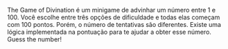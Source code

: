 The Game of Divination é um minigame de advinhar um número entre 1 e 100. Você escolhe entre três opções de dificuldade e todas elas começam com 100 pontos.
Porém, o número de tentativas são diferentes. Existe uma lógica implementada na pontuação para te ajudar a obter esse número. Guess the number!
